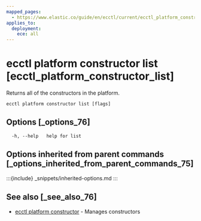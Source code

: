 ```yaml
---
mapped_pages:
  - https://www.elastic.co/guide/en/ecctl/current/ecctl_platform_constructor_list.html
applies_to:
  deployment:
    ece: all
---
```


# ecctl platform constructor list [ecctl_platform_constructor_list]

Returns all of the constructors in the platform.

```
ecctl platform constructor list [flags]
```


## Options [_options_76]

```
  -h, --help   help for list
```


## Options inherited from parent commands [_options_inherited_from_parent_commands_75]

:::{include} _snippets/inherited-options.md
:::


## See also [_see_also_76]

* [ecctl platform constructor](/reference/ecctl_platform_constructor.md) - Manages constructors

